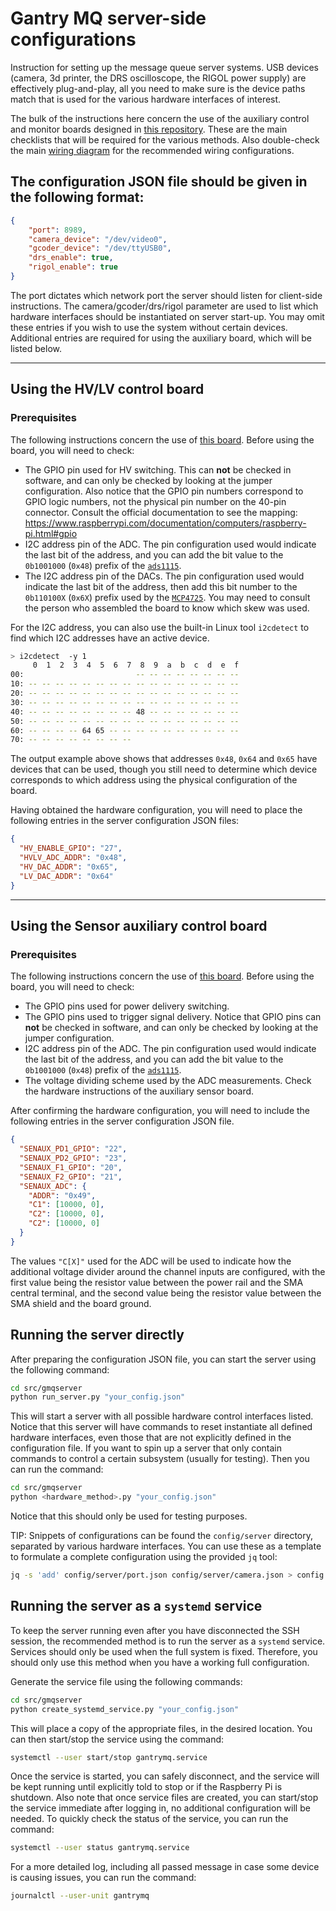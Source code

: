 # Gantry MQ server-side configurations

Instruction for setting up the message queue server systems. USB devices
(camera, 3d printer, the DRS oscilloscope, the RIGOL power supply) are
effectively plug-and-play, all you need to make sure is the device paths match
that is used for the various hardware interfaces of interest.

The bulk of the instructions here concern the use of the auxiliary control and
monitor boards designed in [this repository][sipmcalibhw]. These are the main
checklists that will be required for the various methods. Also double-check the
main [wiring diagram][wiring] for the recommended wiring configurations.

## The configuration JSON file should be given in the following format:

```json
{
    "port": 8989,
    "camera_device": "/dev/video0",
    "gcoder_device": "/dev/ttyUSB0",
    "drs_enable": true,
    "rigol_enable": true
}
```

The port dictates which network port the server should listen for client-side
instructions. The camera/gcoder/drs/rigol parameter are used to list which
hardware interfaces should be instantiated on server start-up. You may omit
these entries if you wish to use the system without certain devices. Additional
entries are required for using the auxiliary board, which will be listed below.

______________________________________________________________________

## Using the HV/LV control board

### Prerequisites

The following instructions concern the use of [this board][hvlvboard]. Before
using the board, you will need to check:

- The GPIO pin used for HV switching. This can **not** be checked in software,
  and can only be checked by looking at the jumper configuration. Also notice
  that the GPIO pin numbers correspond to GPIO logic numbers, not the physical
  pin number on the 40-pin connector. Consult the official documentation to see
  the mapping:
  https://www.raspberrypi.com/documentation/computers/raspberry-pi.html#gpio
- I2C address pin of the ADC. The pin configuration used would indicate the
  last bit of the address, and you can add the bit value to the `0b1001000`
  (`0x48`) prefix of the [`ads1115`][ads1115].
- The I2C address pin of the DACs. The pin configuration used would indicate
  the last bit of the address, then add this bit number to the `0b110100X`
  (`0x6X`) prefix used by the [`MCP4725`][mcp4725]. You may need to consult the
  person who assembled the board to know which skew was used.

For the I2C address, you can also use the built-in Linux tool `i2cdetect` to
find which I2C addresses have an active device.

```bash
> i2cdetect  -y 1
     0  1  2  3  4  5  6  7  8  9  a  b  c  d  e  f
00:                         -- -- -- -- -- -- -- --
10: -- -- -- -- -- -- -- -- -- -- -- -- -- -- -- --
20: -- -- -- -- -- -- -- -- -- -- -- -- -- -- -- --
30: -- -- -- -- -- -- -- -- -- -- -- -- -- -- -- --
40: -- -- -- -- -- -- -- -- 48 -- -- -- -- -- -- --
50: -- -- -- -- -- -- -- -- -- -- -- -- -- -- -- --
60: -- -- -- -- 64 65 -- -- -- -- -- -- -- -- -- --
70: -- -- -- -- -- -- -- --
```

The output example above shows that addresses `0x48`, `0x64` and `0x65` have
devices that can be used, though you still need to determine which device
corresponds to which address using the physical configuration of the board.

Having obtained the hardware configuration, you will need to place the
following entries in the server configuration JSON files:

```json
{
  "HV_ENABLE_GPIO": "27",
  "HVLV_ADC_ADDR": "0x48",
  "HV_DAC_ADDR": "0x65",
  "LV_DAC_ADDR": "0x64"
}
```

______________________________________________________________________

## Using the Sensor auxiliary control board

### Prerequisites

The following instructions concern the use of [this board][sensauxboard]. Before
using the board, you will need to check:

- The GPIO pins used for power delivery switching.
- The GPIO pins used to trigger signal delivery. Notice that GPIO pins can
  **not** be checked in software, and can only be checked by looking at the
  jumper configuration.
- I2C address pin of the ADC. The pin configuration used would indicate the
  last bit of the address, and you can add the bit value to the `0b1001000`
  (`0x48`) prefix of the [`ads1115`][ads1115].
- The voltage dividing scheme used by the ADC measurements. Check the hardware
  instructions of the auxiliary sensor board.

After confirming the hardware configuration, you will need to include the
following entries in the server configuration JSON file.

```json
{
  "SENAUX_PD1_GPIO": "22",
  "SENAUX_PD2_GPIO": "23",
  "SENAUX_F1_GPIO": "20",
  "SENAUX_F2_GPIO": "21",
  "SENAUX_ADC": {
    "ADDR": "0x49",
    "C1": [10000, 0],
    "C2": [10000, 0],
    "C2": [10000, 0]
  }
}
```

The values `"C[X]"` used for the ADC will be used to indicate how the
additional voltage divider around the channel inputs are configured, with the
first value being the resistor value between the power rail and the SMA central
terminal, and the second value being the resistor value between the SMA shield
and the board ground.

## Running the server directly

After preparing the configuration JSON file, you can start the server using the
following command:

```bash
cd src/gmqserver
python run_server.py "your_config.json"
```

This will start a server with all possible hardware control interfaces listed.
Notice that this server will have commands to reset instantiate all defined
hardware interfaces, even those that are not explicitly defined in the
configuration file. If you want to spin up a server that only contain commands
to control a certain subsystem (usually for testing). Then you can run the
command:

```bash
cd src/gmqserver
python <hardware_method>.py "your_config.json"
```

Notice that this should only be used for testing purposes.

TIP: Snippets of configurations can be found the `config/server` directory,
separated by various hardware interfaces. You can use these as a template to
formulate a complete configuration using the provided `jq` tool:

```bash
jq -s 'add' config/server/port.json config/server/camera.json > config.json
```

## Running the server as a `systemd` service

To keep the server running even after you have disconnected the SSH session,
the recommended method is to run the server as a `systemd` service. Services
should only be used when the full system is fixed. Therefore, you should only
use this method when you have a working full configuration.

Generate the service file using the following commands:

```bash
cd src/gmqserver
python create_systemd_service.py "your_config.json"
```

This will place a copy of the appropriate files, in the desired location. You
can then start/stop the service using the command:

```bash
systemctl --user start/stop gantrymq.service
```

Once the service is started, you can safely disconnect, and the service will be
kept running until explicitly told to stop or if the Raspberry Pi is shutdown.
Also note that once service files are created, you can start/stop the service
immediate after logging in, no additional configuration will be needed.
To quickly check the status of the service, you can run the command:

```bash
systemctl --user status gantrymq.service
```

For a more detailed log, including all passed message in case some device is
causing issues, you can run the command:

```bash
journalctl --user-unit gantrymq
```

[ads1115]: https://www.ti.com/lit/ds/symlink/ads1115.pdf
[hvlvboard]: https://github.com/UMDCMS/SiPMCalibHW/tree/main/_manual#the-highlow-voltage-control-and-monitoring-hat-style-board
[mcp4725]: https://ww1.microchip.com/downloads/aemDocuments/documents/MSLD/ProductDocuments/DataSheets/MCP4725-Data-Sheet-20002039E.pdf
[sensauxboard]: https://github.com/UMDCMS/SiPMCalibHW/tree/main/_manual#auxillary-monitor-and-power-driving-hat-board
[sipmcalibhw]: https://github.com/UMDCMS/SiPMCalibHW/tree/main/_manual
[wiring]: https://github.com/UMDCMS/SiPMCalibHW/blob/pdfs/schematics/wiring.pdf
